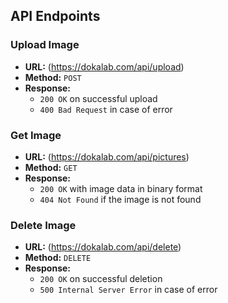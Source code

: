 ## API Endpoints

### Upload Image
- **URL:** (https://dokalab.com/api/upload)
- **Method:** `POST`
- **Response:**
  - `200 OK` on successful upload
  - `400 Bad Request` in case of error

### Get Image
- **URL:** (https://dokalab.com/api/pictures)
- **Method:** `GET`
- **Response:**
  - `200 OK` with image data in binary format
  - `404 Not Found` if the image is not found

### Delete Image
- **URL:** (https://dokalab.com/api/delete)
- **Method:** `DELETE`
- **Response:**
  - `200 OK` on successful deletion
  - `500 Internal Server Error` in case of error
